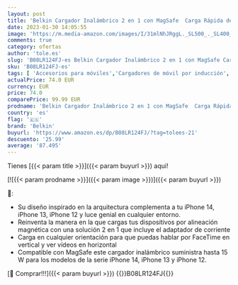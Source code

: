 ```yaml
---
layout: post
title: 'Belkin Cargador Inalámbrico 2 en 1 con MagSafe  Carga Rápida de 15 W  Soporte de Carga para la Serie iPhone 14  13  AirPods y Otros Dispositivos con MagSafe  Adaptador de Corriente Incluido   Negro'
date: 2023-01-30 14:05:55
image: 'https://m.media-amazon.com/images/I/31mlNhJRggL._SL500_._SL400_.jpg'
comments: true
category: ofertas
author: 'tole.es'
slug: 'B08LR124FJ-es Belkin Cargador Inalámbrico 2 en 1 con MagSafe Carga...'
sku: 'B08LR124FJ-es'
tags: [ 'Accesorios para móviles','Cargadores de móvil por inducción','Cargadores para móviles','Comunicación móvil y accesorios','Electrónica','belkin','iphone','🇪🇸', ]
actualPrice: 74.0 EUR
currency: EUR
price: 74.0
comparePrice: 99.99 EUR
prodname: 'Belkin Cargador Inalámbrico 2 en 1 con MagSafe  Carga Rápida de 15 W  Soporte de Carga para la Serie iPhone 14  13  AirPods y Otros Dispositivos con MagSafe  Adaptador de Corriente Incluido   Negro'
country: 'es'
flag: '🇪🇸'
brand: 'Belkin'
buyurl: 'https://www.amazon.es/dp/B08LR124FJ/?tag=tolees-21'
descuento: '25.99'
average: '87.495'
---
```


Tienes [{{< param title >}}]({{< param buyurl >}}) aqui!

[![{{< param prodname >}}]({{< param image >}})]({{< param buyurl >}})

🔎:

- Su diseño inspirado en la arquitectura complementa a tu iPhone 14, iPhone 13, iPhone 12 y luce genial en cualquier entorno.
- Reinventa la manera en la que cargas tus dispositivos por alineación magnética con una solución 2 en 1 que incluye el adaptador de corriente
- Carga en cualquier orientación para que puedas hablar por FaceTime en vertical y ver vídeos en horizontal
- Compatible con MagSafe este cargador inalámbrico suministra hasta 15 W para los modelos de la serie iPhone 14, iPhone 13 y iPhone 12.

[🛒 Comprar!!!]({{< param buyurl >}})
{{<world>}}B08LR124FJ{{</world>}}
